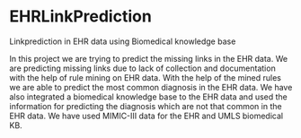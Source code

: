 # EHRLinkPrediction
Linkprediction in EHR data using Biomedical knowledge base
  
  In this project we are trying to predict the missing links in the EHR data. We are predicting missing links due to lack of collection and documentation with the help of rule mining on EHR data. With the help of the mined rules we are able to predict the most common diagnosis in the EHR data. We have also integrated a biomedical knowledge base to the EHR data and used the information for predicting the diagnosis which are not that common in the EHR data.   We have used MIMIC-III data for the EHR and UMLS biomedical KB.                                 
